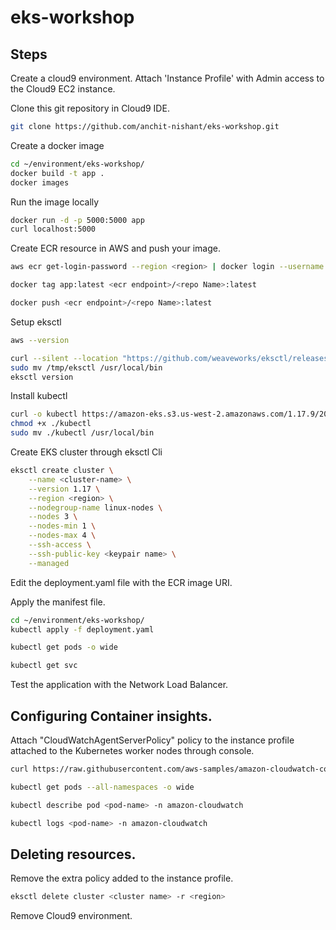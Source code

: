 # eks-workshop



## Steps

Create a cloud9 environment. 
Attach 'Instance Profile'  with Admin access to the Cloud9 EC2 instance.

Clone this git repository in Cloud9 IDE.

```bash
git clone https://github.com/anchit-nishant/eks-workshop.git
```

Create a docker image

```bash
cd ~/environment/eks-workshop/
docker build -t app .
docker images
```
Run the image locally

```bash
docker run -d -p 5000:5000 app
curl localhost:5000
```

Create ECR resource in AWS and push your image.

```bash
aws ecr get-login-password --region <region> | docker login --username AWS --password-stdin <ecr endpoint>

docker tag app:latest <ecr endpoint>/<repo Name>:latest

docker push <ecr endpoint>/<repo Name>:latest
```

Setup eksctl

```bash
aws --version

curl --silent --location "https://github.com/weaveworks/eksctl/releases/latest/download/eksctl_$(uname -s)_amd64.tar.gz" | tar xz -C /tmp
sudo mv /tmp/eksctl /usr/local/bin
eksctl version

```

Install kubectl

```bash
curl -o kubectl https://amazon-eks.s3.us-west-2.amazonaws.com/1.17.9/2020-08-04/bin/linux/amd64/kubectl
chmod +x ./kubectl
sudo mv ./kubectl /usr/local/bin

```

Create EKS cluster through eksctl Cli

```bash
eksctl create cluster \
    --name <cluster-name> \
    --version 1.17 \
    --region <region> \
    --nodegroup-name linux-nodes \
    --nodes 3 \
    --nodes-min 1 \
    --nodes-max 4 \
    --ssh-access \
    --ssh-public-key <keypair name> \
    --managed

```

Edit the deployment.yaml file with the ECR image URI.


Apply the manifest file.
```bash
cd ~/environment/eks-workshop/
kubectl apply -f deployment.yaml

kubectl get pods -o wide

kubectl get svc

```

Test the application with the Network Load Balancer.


## Configuring Container insights.

Attach "CloudWatchAgentServerPolicy" policy to the instance profile attached to the Kubernetes worker nodes through console.


```bash
curl https://raw.githubusercontent.com/aws-samples/amazon-cloudwatch-container-insights/latest/k8s-deployment-manifest-templates/deployment-mode/daemonset/container-insights-monitoring/quickstart/cwagent-fluentd-quickstart.yaml | sed "s/{{cluster_name}}/<cluster-name>/;s/{{region_name}}/<region>/" | kubectl apply -f -   

kubectl get pods --all-namespaces -o wide 

kubectl describe pod <pod-name> -n amazon-cloudwatch

kubectl logs <pod-name> -n amazon-cloudwatch

```

## Deleting resources.

Remove the extra policy added to the instance profile.

```bash
eksctl delete cluster <cluster name> -r <region>

```

Remove Cloud9 environment.
